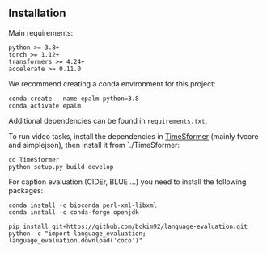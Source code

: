 ## Installation

Main requirements:
```
python >= 3.8+
torch >= 1.12+
transformers >= 4.24+
accelerate >= 0.11.0
```

We recommend creating a conda environment for this project:
```
conda create --name epalm python=3.8
conda activate epalm
```
Additional dependencies can be found in `requirements.txt`.


To run video tasks, install the dependencies in [TimeSformer](https://github.com/facebookresearch/TimeSformer) (mainly fvcore and simplejson), then install it from `./TimeSformer:
```
cd TimeSformer
python setup.py build develop
```

For caption evaluation (CIDEr, BLUE ...) you need to install the following packages:
```
conda install -c bioconda perl-xml-libxml
conda install -c conda-forge openjdk

pip install git+https://github.com/bckim92/language-evaluation.git
python -c "import language_evaluation; language_evaluation.download('coco')"

```
